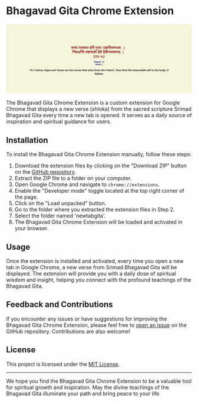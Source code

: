 # Bhagavad Gita Chrome Extension

![Bhagavad Gita Chrome Extension](newtabgita/images/ss.PNG)

The Bhagavad Gita Chrome Extension is a custom extension for Google Chrome that displays a new verse (shloka) from the sacred scripture Srimad Bhagavad Gita every time a new tab is opened. It serves as a daily source of inspiration and spiritual guidance for users.

## Installation

To install the Bhagavad Gita Chrome Extension manually, follow these steps:

1. Download the extension files by clicking on the "Download ZIP" button on the [GitHub repository](https://github.com/praneel1/Bhagwad-Gita-Extension).
2. Extract the ZIP file to a folder on your computer.
3. Open Google Chrome and navigate to `chrome://extensions`.
4. Enable the "Developer mode" toggle located at the top right corner of the page.
5. Click on the "Load unpacked" button.
6. Go to the folder where you extracted the extension files in Step 2.
7. Select the folder named 'newtabgita'.
8. The Bhagavad Gita Chrome Extension will be loaded and activated in your browser.

## Usage

Once the extension is installed and activated, every time you open a new tab in Google Chrome, a new verse from Srimad Bhagavad Gita will be displayed. The extension will provide you with a daily dose of spiritual wisdom and insight, helping you connect with the profound teachings of the Bhagavad Gita.

## Feedback and Contributions

If you encounter any issues or have suggestions for improving the Bhagavad Gita Chrome Extension, please feel free to [open an issue](https://github.com/praneel1/Bhagwad-Gita-Extension/issues) on the GitHub repository. Contributions are also welcome!

## License

This project is licensed under the [MIT License](LICENSE).
 
---

We hope you find the Bhagavad Gita Chrome Extension to be a valuable tool for spiritual growth and inspiration. May the divine teachings of the Bhagavad Gita illuminate your path and bring peace to your life.
